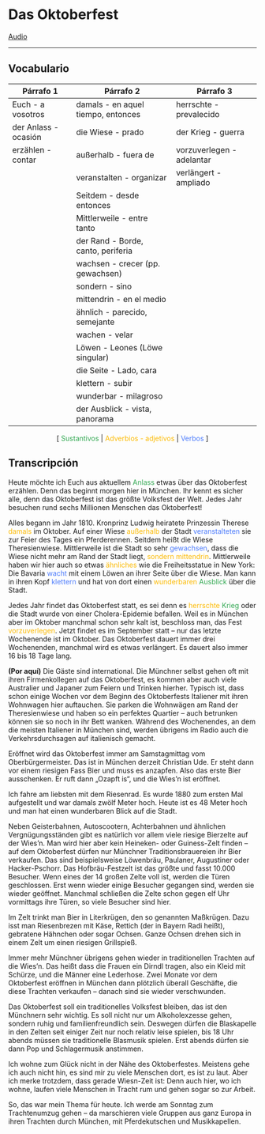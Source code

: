 # Das Oktoberfest

[Audio](./archivos/sg14.mp3)

<hr>

## Vocabulario

| Párrafo 1 | Párrafo 2 | Párrafo 3
| ----- | ----- | ----- |
|Euch - a vosotros | damals - en aquel tiempo, entonces |  herrschte - prevalecido |
|der Anlass - ocasión| die Wiese - prado | der Krieg - guerra |
|erzählen - contar| außerhalb - fuera de   | vorzuverlegen - adelantar |
|| veranstalten - organizar  | verlängert - ampliado |
|| Seitdem - desde entonces | |
|| Mittlerweile  - entre tanto ||
|| der Rand - Borde, canto, periferia ||
|| wachsen - crecer (pp. gewachsen) ||
|| sondern - sino ||
|| mittendrin - en el medio ||
|| ähnlich  - parecido, semejante ||
|| wachen - velar ||
|| Löwen - Leones (Löwe singular) ||
|| die Seite - Lado, cara ||
|| klettern - subir ||
|| wunderbar - milagroso ||
|| der Ausblick - vista, panorama ||



<center>
[ <span style="color:#32a852">Sustantivos</span> |
<span style="color:#fcba03">Adverbios - adjetivos</span> |
<span style="color:#4c7bfc">Verbos</span> ]
</center>

## Transcripción

Heute möchte ich Euch aus aktuellem <span style="color:#32a852">Anlass</span> etwas über das Oktoberfest erzählen. Denn das beginnt morgen hier in München. Ihr kennt es sicher alle, denn das Oktoberfest ist das größte Volksfest der Welt. Jedes Jahr besuchen rund sechs Millionen Menschen das Oktoberfest!

Alles begann im Jahr 1810. Kronprinz Ludwig heiratete Prinzessin Therese <span style="color:#fcba03">damals</span> im Oktober. Auf einer Wiese <span style="color:#fcba03">außerhalb</span> der Stadt <span style="color:#4c7bfc">veranstalteten</span> sie zur Feier des Tages ein Pferderennen. Seitdem heißt die Wiese Theresienwiese. Mittlerweile ist die Stadt so sehr <span style="color:#4c7bfc">gewachsen</span>, dass die Wiese nicht mehr am Rand der Stadt liegt, <span style="color:#fcba03">sondern mittendrin</span>. Mittlerweile haben wir hier auch so etwas <span style="color:#fcba03">ähnliches</span> wie die Freiheitsstatue in New York: Die Bavaria <span style="color:#4c7bfc">wacht</span> mit einem Löwen an ihrer Seite über die Wiese. Man kann in ihren Kopf <span style="color:#4c7bfc">klettern</span> und hat von dort einen <span style="color:#fcba03">wunderbaren</span> <span style="color:#32a852">Ausblick</span> über die Stadt.

Jedes Jahr findet das Oktoberfest statt, es sei denn es <span style="color:#fcba03">herrschte</span> <span style="color:#32a852">Krieg</span> oder die Stadt wurde von einer Cholera-Epidemie befallen. Weil es in München aber im Oktober manchmal schon sehr kalt ist, beschloss man, das Fest <span style="color:#fcba03">vorzuverlegen</span>. Jetzt findet es im September statt – nur das letzte Wochenende ist im Oktober. Das Oktoberfest dauert immer drei Wochenenden, manchmal wird es etwas verlängert. Es dauert also immer 16 bis 18 Tage lang.


**(Por aquí)**
Die Gäste sind international. Die Münchner selbst gehen oft mit ihren Firmenkollegen auf das Oktoberfest, es kommen aber auch viele Australier und Japaner zum Feiern und Trinken hierher. Typisch ist, dass schon einige Wochen vor dem Beginn des Oktoberfests Italiener mit ihren Wohnwagen hier auftauchen. Sie parken die Wohnwägen am Rand der Theresienwiese und haben so ein perfektes Quartier – auch betrunken können sie so noch in ihr Bett wanken. Während des Wochenendes, an dem die meisten Italiener in München sind, werden übrigens im Radio auch die Verkehrsdurchsagen auf italienisch gemacht.

Eröffnet wird das Oktoberfest immer am Samstagmittag vom Oberbürgermeister. Das ist in München derzeit Christian Ude. Er steht dann vor einem riesigen Fass Bier und muss es anzapfen. Also das erste Bier ausschenken. Er ruft dann „Ozapft is“, und die Wies’n ist eröffnet.

Ich fahre am liebsten mit dem Riesenrad. Es wurde 1880 zum ersten Mal aufgestellt und war damals zwölf Meter hoch. Heute ist es 48 Meter hoch und man hat einen wunderbaren Blick auf die Stadt.

Neben Geisterbahnen, Autoscootern, Achterbahnen und ähnlichen Vergnügungsständen gibt es natürlich vor allem viele riesige Bierzelte auf der Wies’n. Man wird hier aber kein Heineken- oder Guiness-Zelt finden – auf dem Oktoberfest dürfen nur Münchner Traditionsbrauereien ihr Bier verkaufen. Das sind beispielsweise Löwenbräu, Paulaner, Augustiner oder Hacker-Pschorr. Das Hofbräu-Festzelt ist das größte und fasst 10.000 Besucher. Wenn eines der 14 großen Zelte voll ist, werden die Türen geschlossen. Erst wenn wieder einige Besucher gegangen sind, werden sie wieder geöffnet. Manchmal schließen die Zelte schon gegen elf Uhr vormittags ihre Türen, so viele Besucher sind hier.

Im Zelt trinkt man Bier in Literkrügen, den so genannten Maßkrügen. Dazu isst man Riesenbrezen mit Käse, Rettich (der in Bayern Radi heißt), gebratene Hähnchen oder sogar Ochsen. Ganze Ochsen drehen sich in einem Zelt um einen riesigen Grillspieß.

Immer mehr Münchner übrigens gehen wieder in traditionellen Trachten auf die Wies’n. Das heißt dass die Frauen ein Dirndl tragen, also ein Kleid mit Schürze, und die Männer eine Lederhose. Zwei Monate vor dem Oktoberfest eröffnen in München dann plötzlich überall Geschäfte, die diese Trachten verkaufen – danach sind sie wieder verschwunden.

Das Oktoberfest soll ein traditionelles Volksfest bleiben, das ist den Münchnern sehr wichtig. Es soll nicht nur um Alkoholexzesse gehen, sondern ruhig und familienfreundlich sein. Deswegen dürfen die Blaskapelle in den Zelten seit einiger Zeit nur noch relativ leise spielen, bis 18 Uhr abends müssen sie traditionelle Blasmusik spielen. Erst abends dürfen sie dann Pop und Schlagermusik anstimmen.

Ich wohne zum Glück nicht in der Nähe des Oktoberfestes. Meistens gehe ich auch nicht hin, es sind mir zu viele Menschen dort, es ist zu laut. Aber ich merke trotzdem, dass gerade Wiesn-Zeit ist: Denn auch hier, wo ich wohne, laufen viele Menschen in Tracht rum und gehen sogar so zur Arbeit.

So, das war mein Thema für heute. Ich werde am Sonntag zum Trachtenumzug gehen – da marschieren viele Gruppen aus ganz Europa in ihren Trachten durch München, mit Pferdekutschen und Musikkapellen.
